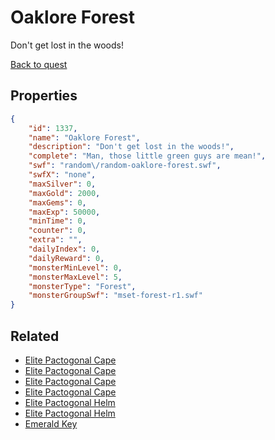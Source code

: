 # Oaklore Forest

Don't get lost in the woods!

[Back to quest](../quests.md)

## Properties

```json
{
    "id": 1337,
    "name": "Oaklore Forest",
    "description": "Don't get lost in the woods!",
    "complete": "Man, those little green guys are mean!",
    "swf": "random\/random-oaklore-forest.swf",
    "swfX": "none",
    "maxSilver": 0,
    "maxGold": 2000,
    "maxGems": 0,
    "maxExp": 50000,
    "minTime": 0,
    "counter": 0,
    "extra": "",
    "dailyIndex": 0,
    "dailyReward": 0,
    "monsterMinLevel": 0,
    "monsterMaxLevel": 5,
    "monsterType": "Forest",
    "monsterGroupSwf": "mset-forest-r1.swf"
}
```

## Related

- [Elite Pactogonal Cape](../items/15371-elite-pactogonal-cape.md)
- [Elite Pactogonal Cape](../items/15372-elite-pactogonal-cape.md)
- [Elite Pactogonal Cape](../items/15373-elite-pactogonal-cape.md)
- [Elite Pactogonal Cape](../items/15374-elite-pactogonal-cape.md)
- [Elite Pactogonal Helm](../items/15375-elite-pactogonal-helm.md)
- [Elite Pactogonal Helm](../items/15376-elite-pactogonal-helm.md)
- [Emerald Key](../items/15628-emerald-key.md)


